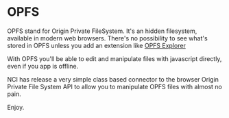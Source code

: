 # OPFS

OPFS stand for Origin Private FileSystem. It's an hidden filesystem, available in modern web browsers. There's no possibility to see what's stored in OPFS unless you add
an extension like [OPFS Explorer](https://chrome.google.com/webstore/detail/opfs-explorer/acndjpgkpaclldomagafnognkcgjignd)

With OPFS you'll be able to edit and manipulate files with javascript directly, even if you app is offline.

NCI has release a very simple class based connector to the browser Origin Private File System API to allow you to manipulate OPFS files with almost no pain.

Enjoy.
